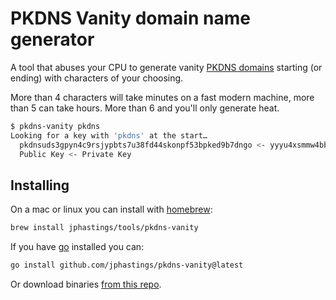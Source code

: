 # PKDNS Vanity domain name generator

A tool that abuses your CPU to generate vanity [PKDNS domains](https://github.com/pubky/pkdns) starting (or ending) with characters of your choosing.

More than 4 characters will take minutes on a fast modern machine, more than 5 can take hours. More than 6 and you'll only generate heat.

```sh
$ pkdns-vanity pkdns
Looking for a key with 'pkdns' at the start…
  pkdnsuds3gpyn4c9rsjypbts7u38fd44skonpf53bpked9b7dngo <- yyyu4xsmmw4bbxjjsqccz6mspwq5yydpz475m8pkqjixfibpis6y
  Public Key <- Private Key
```

## Installing

On a mac or linux you can install with [homebrew](https://brew.sh):

```sh
brew install jphastings/tools/pkdns-vanity
```

If you have [go](https://golang.org) installed you can:

```sh
go install github.com/jphastings/pkdns-vanity@latest
```

Or download binaries [from this repo](https://github.com/jphastings/pkdns-vanity/releases/latest).

